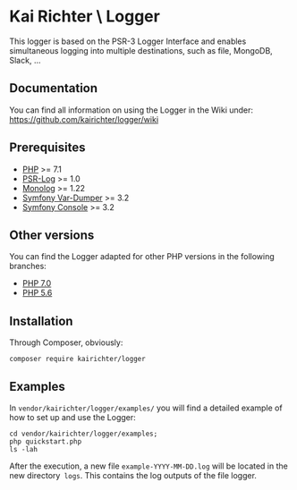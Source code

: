 # Kai Richter \ Logger

This logger is based on the PSR-3 Logger Interface and enables simultaneous logging into multiple destinations, such as file, MongoDB, Slack, ...

## Documentation

You can find all information on using the Logger in the Wiki under: https://github.com/kairichter/logger/wiki

## Prerequisites

* [PHP](http://www.php.net) >= 7.1
* [PSR-Log](https://packagist.org/packages/psr/log) >= 1.0
* [Monolog](https://packagist.org/packages/monolog/monolog) >= 1.22
* [Symfony Var-Dumper](https://packagist.org/packages/symfony/var-dumper) >= 3.2
* [Symfony Console](https://packagist.org/packages/symfony/console) >= 3.2

## Other versions

You can find the Logger adapted for other PHP versions in the following branches:

* [PHP 7.0](https://github.com/kairichter/logger/tree/7.0)
* [PHP 5.6](https://github.com/kairichter/logger/tree/5.6)

## Installation

Through Composer, obviously:

```
composer require kairichter/logger
```

## Examples

In `vendor/kairichter/logger/examples/` you will find a detailed example of how to set up and use the Logger:

```
cd vendor/kairichter/logger/examples;
php quickstart.php
ls -lah
```

After the execution, a new file `example-YYYY-MM-DD.log` will be located in the new directory` logs`. This contains the log outputs of the file logger. 

